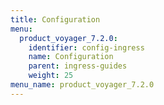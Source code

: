 ```yaml
---
title: Configuration
menu:
  product_voyager_7.2.0:
    identifier: config-ingress
    name: Configuration
    parent: ingress-guides
    weight: 25
menu_name: product_voyager_7.2.0
---
```

